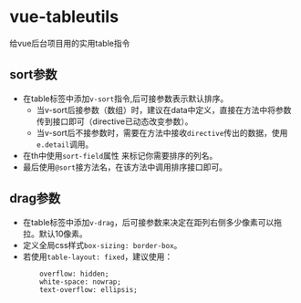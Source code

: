 # vue-tableutils
给vue后台项目用的实用table指令

## sort参数
* 在table标签中添加`v-sort`指令,后可接参数表示默认排序。
  * 当v-sort后接参数（数组）时，建议在data中定义，直接在方法中将参数传到接口即可（directive已动态改变参数）。
  * 当v-sort后不接参数时，需要在方法中接收`directive`传出的数据，使用`e.detail`调用。
* 在th中使用`sort-field`属性 来标记你需要排序的列名。
* 最后使用`@sort`接方法名，在该方法中调用排序接口即可。

## drag参数
* 在table标签中添加`v-drag`，后可接参数来决定在距列右侧多少像素可以拖拉。默认10像素。
* 定义全局css样式`box-sizing: border-box`。
* 若使用`table-layout: fixed`，建议使用：
  ```
      overflow: hidden;
      white-space: nowrap;
      text-overflow: ellipsis;
  ```
